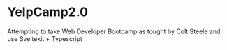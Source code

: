 # YelpCamp2.0
Attempting to take Web Developer Bootcamp as tought by Colt Steele and use Sveltekit + Typescript
